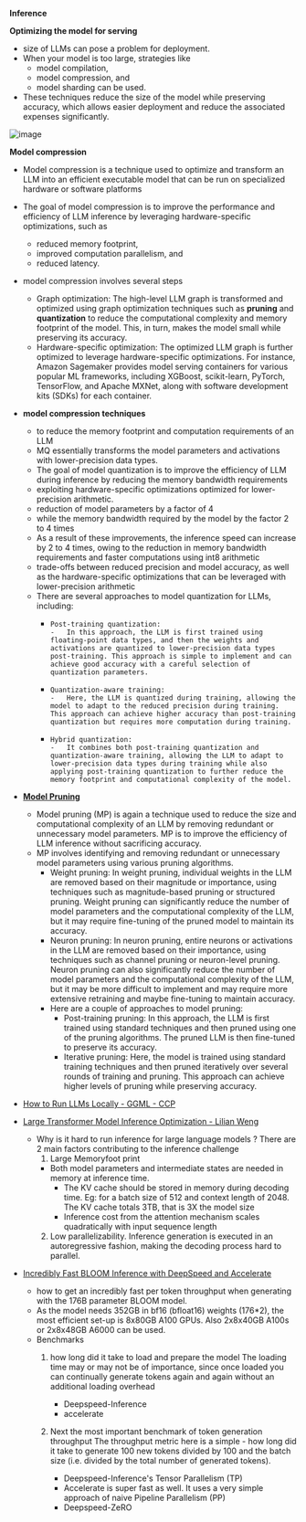 <b>Inference</b>

<b>Optimizing the model for serving</b>
  - size of LLMs can pose a problem for deployment.
  - When your model is too large, strategies like
    -  model compilation,
    -  model compression, and
    -  model sharding can be used.
  - These techniques reduce the size of the model while preserving accuracy, which allows easier deployment and reduce the associated expenses significantly. 

![image](https://github.com/harirajeev/learn_LLMS/assets/13446418/9e179b1f-8c56-4f29-94cd-1aa83d0be153)

<b>Model compression</b>
  -  Model compression is a technique used to optimize and transform an LLM into an efficient executable model that can be run on specialized hardware or software platforms
  -  The goal of model compression is to improve the performance and efficiency of LLM inference by leveraging hardware-specific optimizations, such as
     - reduced memory footprint,
     - improved computation parallelism, and
     - reduced latency.
  -  model compression involves several steps     
     - Graph optimization: The high-level LLM graph is transformed and optimized using graph optimization techniques such as <b>pruning</b> and <b>quantization</b> to reduce the computational complexity and memory footprint of the model. This, in turn, makes the model small while preserving its accuracy. 
     - Hardware-specific optimization: The optimized LLM graph is further optimized to leverage hardware-specific optimizations. For instance, Amazon Sagemaker provides model serving containers for various popular ML frameworks, including XGBoost, scikit-learn, PyTorch, TensorFlow, and Apache MXNet, along with software development kits (SDKs) for each container.     
  -  <b>model compression techniques</b>
     -  to reduce the memory footprint and computation requirements of an LLM
     -  MQ essentially transforms the model parameters and activations with lower-precision data types.
     -  The goal of model quantization is to improve the efficiency of LLM during inference by reducing the memory bandwidth requirements
     -  exploiting hardware-specific optimizations optimized for lower-precision arithmetic.
     -  reduction of model parameters by a factor of 4
     -  while the memory bandwidth required by the model by the factor 2 to 4 times
     -  As a result of these improvements, the inference speed can increase by 2 to 4 times, owing to the reduction in memory bandwidth requirements and faster computations using int8 arithmetic
     -  trade-offs between reduced precision and model accuracy, as well as the hardware-specific optimizations that can be leveraged with lower-precision arithmetic
     -  There are several approaches to model quantization for LLMs, including:
         -     Post-training quantization:
               -   In this approach, the LLM is first trained using floating-point data types, and then the weights and activations are quantized to lower-precision data types post-training. This approach is simple to implement and can achieve good accuracy with a careful selection of quantization parameters.
         -     Quantization-aware training:
               -   Here, the LLM is quantized during training, allowing the model to adapt to the reduced precision during training. This approach can achieve higher accuracy than post-training quantization but requires more computation during training.
         -     Hybrid quantization:
               -   It combines both post-training quantization and quantization-aware training, allowing the LLM to adapt to lower-precision data types during training while also applying post-training quantization to further reduce the memory footprint and computational complexity of the model.

  -  <b>[Model Pruning](https://colab.research.google.com/github/pytorch/tutorials/blob/gh-pages/_downloads/7126bf7beed4c4c3a05bcc2dac8baa3c/pruning_tutorial.ipynb)</b>
     -  Model pruning (MP) is again a technique used to reduce the size and computational complexity of an LLM by removing redundant or unnecessary model parameters. MP is to improve the efficiency of LLM inference without sacrificing accuracy.
     -  MP involves identifying and removing redundant or unnecessary model parameters using various pruning algorithms.
        -  Weight pruning: In weight pruning, individual weights in the LLM are removed based on their magnitude or importance, using techniques such as magnitude-based pruning or structured pruning. Weight pruning can significantly reduce the number of model parameters and the computational complexity of the LLM, but it may require fine-tuning of the pruned model to maintain its accuracy.
        -  Neuron pruning: In neuron pruning, entire neurons or activations in the LLM are removed based on their importance, using techniques such as channel pruning or neuron-level pruning. Neuron pruning can also significantly reduce the number of model parameters and the computational complexity of the LLM, but it may be more difficult to implement and may require more extensive retraining and maybe fine-tuning to maintain accuracy.
        -  Here are a couple of approaches to model pruning:
           -    Post-training pruning: In this approach, the LLM is first trained using standard techniques and then pruned using one of the pruning algorithms. The pruned LLM is then fine-tuned to preserve its accuracy.
           -    Iterative pruning: Here, the model is trained using standard training techniques and then pruned iteratively over several rounds of training and pruning. This approach can achieve higher levels of pruning while preserving accuracy.
   

- [How to Run LLMs Locally - GGML - CCP](https://wandb.ai/capecape/LLMs/reports/How-to-Run-LLMs-Locally--Vmlldzo0Njg5NzMx)
- [Large Transformer Model Inference Optimization - Lilian Weng](https://lilianweng.github.io/posts/2023-01-10-inference-optimization/)
  - Why is it hard to run inference for large language models ? There are 2 main factors contributing to the inference challenge
    1. Large Memoryfoot print
      - Both model parameters and intermediate states are needed in memory at inference time.
        - The KV cache should be stored in memory during decoding time. Eg: for a batch size of 512 and context length of 2048. The KV cache totals 3TB, that is 3X the model size
        - Inference cost from the attention mechanism scales quadratically with input sequence length
    2. Low parallelizability. Inference generation is executed in an autoregressive fashion, making the decoding process hard to parallel.
- [Incredibly Fast BLOOM Inference with DeepSpeed and Accelerate](https://huggingface.co/blog/bloom-inference-pytorch-scripts#huggingface-accelerate)
  - how to get an incredibly fast per token throughput when generating with the 176B parameter BLOOM model.
  - As the model needs 352GB in bf16 (bfloat16) weights (176*2), the most efficient set-up is 8x80GB A100 GPUs. Also 2x8x40GB A100s or 2x8x48GB A6000 can be used.
  - Benchmarks 
    1. how long did it take to load and prepare the model
       The loading time may or may not be of importance, since once loaded you can continually generate tokens again and again without an additional loading overhead
       - Deepspeed-Inference
       - accelerate

    2. Next the most important benchmark of token generation throughput
       The throughput metric here is a simple - how long did it take to generate 100 new tokens divided by 100 and the batch size (i.e. divided by the total number of generated tokens).
       -  Deepspeed-Inference's Tensor Parallelism (TP)
       -  Accelerate is super fast as well. It uses a very simple approach of naive Pipeline Parallelism (PP)
       - Deepspeed-ZeRO
  
